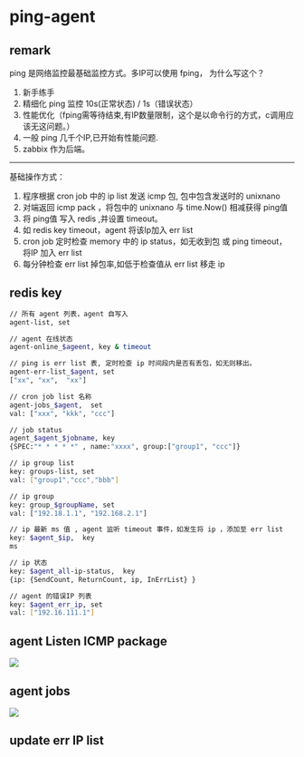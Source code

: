 # ping-agent

## remark
   ping 是网络监控最基础监控方式。多IP可以使用 fping， 为什么写这个？
1. 新手练手
2. 精细化 ping 监控 10s(正常状态) / 1s（错误状态）
3. 性能优化（fping需等待结束,有IP数量限制，这个是以命令行的方式，c调用应该无这问题。）
4. 一般 ping 几千个IP,已开始有性能问题.
5. zabbix 作为后端。

-------------------------------------------------------------

   基础操作方式：
1. 程序根据 cron job 中的 ip list 发送 icmp 包, 包中包含发送时的 unixnano
2. 对端返回 icmp pack ，将包中的 unixnano 与 time.Now() 相减获得 ping值
3. 将 ping值 写入 redis ,并设置 timeout。
4. 如 redis key timeout，agent 将该Ip加入 err list 
5. cron job 定时检查 memory 中的 ip status，如无收到包 或 ping timeout，将IP 加入 err list
6. 每分钟检查 err list 掉包率,如低于检查值从 err list 移走 ip

## redis key

```bash
// 所有 agent 列表，agent 自写入
agent-list, set

// agent 在线状态
agent-online_$ageent, key & timeout

// ping is err list 表, 定时检查 ip 时间段内是否有丢包，如无则移出。
agent-err-list_$agent, set
["xx", "xx",  "xx"]

// cron job list 名称
agent-jobs_$agent,  set 
val: ["xxx", "kkk", "ccc"]

// job status
agent_$agent_$jobname, key
{SPEC:"* * * * *" , name:"xxxx", group:["group1", "ccc"]}

// ip group list
key: groups-list, set
val: ["group1","ccc","bbb"]

// ip group 
key: group_$groupName, set
val: ["192.18.1.1", "192.168.2.1"]

// ip 最新 ms 值 , agent 监听 timeout 事件，如发生将 ip ，添加至 err list
key: $agent_$ip,  key
ms

// ip 状态 
key: $agent_all-ip-status,  key
{ip: {SendCount, ReturnCount, ip, InErrList} }

// agent 的错误IP 列表
key: $agent_err_ip, set
val: ["192.16.111.1"]


```


## agent Listen ICMP package
[![](https://mermaid.ink/img/eyJjb2RlIjoiZ3JhcGggVERcbiAgICBBW0xpc3RlbiBJQ01QIFNlcnZlcl0gLS0-fGdldCBpY21wIHBhY2thZ2V8IEIocmVhZCBwYWNrYWdlIGpvYilcbiAgICBCIC0tPnxtZW1vcnkgbWFwfCBGW2dldCBpcCB0dGxdXG4gICAgQiAtLT58aXAgaGVhZHwgRFtzcmMgaXBdXG4gICAgQiAtLT58cGFja2FnZSBib2R5fCBFW1VuaXggdGltZXN0YW1wXVxuICAgIEQgLS0-fHJlZGlzIGtleXwgR1tyZWRpcy1zZXJ2ZXJdXG4gICAgRSAtLT58cmVkaXMgdmFyfCBHXG4gICAgRiAtLT58cmVkaXMgdHRsfCBHIiwibWVybWFpZCI6eyJ0aGVtZSI6ImRlZmF1bHQifSwidXBkYXRlRWRpdG9yIjpmYWxzZSwiYXV0b1N5bmMiOnRydWUsInVwZGF0ZURpYWdyYW0iOmZhbHNlfQ)](https://mermaid-js.github.io/mermaid-live-editor/edit/###eyJjb2RlIjoiZ3JhcGggVERcbiAgICBBW0VyciBJUCBMaXN0IEpvYiBdIC0tPiBCKENyZWF0ZSBJQ01QIFBhY2thZ2UpXG4gICAgQ1tkZWZpbml0ZSB0aW1lIElQIExpc3QgSm9iIDEwcyBdIC0tPiBCKENyZWF0ZSBJQ01QIFBhY2thZ2UpXG4gICAgRFtkZWZpbml0ZSB0aW1lIElQIExpc3QgSm9iIDYwcyBdIC0tPiBCKENyZWF0ZSBJQ01QIFBhY2thZ2UpXG4gICAgQiAtLT4gfGJvZHkgdW5pbnggdGltZXN0YW1wfEVbSUNNUCBQYWNrYWdlXVxuICAgIEUgLS0-IEZbYV1cblxuICAiLCJtZXJtYWlkIjoie1xuICBcInRoZW1lXCI6IFwiZGVmYXVsdFwiXG59IiwidXBkYXRlRWRpdG9yIjpmYWxzZSwiYXV0b1N5bmMiOnRydWUsInVwZGF0ZURpYWdyYW0iOmZhbHNlfQ)

## agent jobs
[![](https://mermaid.ink/img/eyJjb2RlIjoiZ3JhcGggVERcbiAgICBBW0VyciBJUCBMaXN0IEpvYiBdIC0tPiBCKENyZWF0ZSBJQ01QIFBhY2thZ2UpXG4gICAgQ1tkZWZpbml0ZSB0aW1lIElQIExpc3QgSm9iIDEwcyBdIC0tPiBCKENyZWF0ZSBJQ01QIFBhY2thZ2UpXG4gICAgRFtkZWZpbml0ZSB0aW1lIElQIExpc3QgSm9iIDYwcyBdIC0tPiBCKENyZWF0ZSBJQ01QIFBhY2thZ2UpXG4gICAgQiAtLT4gfGJvZHkgdW5pbnggdGltZXN0YW1wfEVbSUNNUCBQYWNrYWdlXVxuICAgIEUgLS0-IHxzZW5kfEZbVHJhZ2VudCBJUF1cblxuICAiLCJtZXJtYWlkIjp7InRoZW1lIjoiZGVmYXVsdCJ9LCJ1cGRhdGVFZGl0b3IiOmZhbHNlLCJhdXRvU3luYyI6dHJ1ZSwidXBkYXRlRGlhZ3JhbSI6ZmFsc2V9)](https://mermaid-js.github.io/mermaid-live-editor/edit/##eyJjb2RlIjoiZ3JhcGggVERcbiAgICBBW0VyciBJUCBMaXN0IEpvYiBdIC0tPiBCKENyZWF0ZSBJQ01QIFBhY2thZ2UpXG4gICAgQ1tkZWZpbml0ZSB0aW1lIElQIExpc3QgSm9iIDEwcyBdIC0tPiBCKENyZWF0ZSBJQ01QIFBhY2thZ2UpXG4gICAgRFtkZWZpbml0ZSB0aW1lIElQIExpc3QgSm9iIDYwcyBdIC0tPiBCKENyZWF0ZSBJQ01QIFBhY2thZ2UpXG4gICAgQiAtLT4gfGJvZHkgdW5pbnggdGltZXN0YW1wfEVbSUNNUCBQYWNrYWdlXVxuICAgIEUgLS0-IHxzZW5kfCBGW1RyYWdlbnQgSVBdXG5cbiAgIiwibWVybWFpZCI6IntcbiAgXCJ0aGVtZVwiOiBcImRlZmF1bHRcIlxufSIsInVwZGF0ZUVkaXRvciI6ZmFsc2UsImF1dG9TeW5jIjp0cnVlLCJ1cGRhdGVEaWFncmFtIjpmYWxzZX0)


## update err IP list
